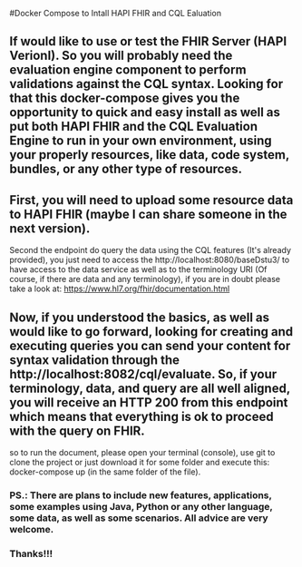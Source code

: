 #Docker Compose to Intall HAPI FHIR and CQL Ealuation

## If would like to use or test the FHIR Server (HAPI VerionI). So you will probably need the evaluation engine component to perform validations against the CQL syntax. Looking for that this docker-compose gives you the opportunity to quick and easy install as well as put both HAPI FHIR and the CQL Evaluation Engine to run in your own environment, using your properly resources, like data, code system, bundles, or any other type of resources.

## First, you will need to upload some resource data to HAPI FHIR (maybe I can share someone in the next version).
Second the endpoint do query the data using the CQL features (It's already provided), you just need to access the http://localhost:8080/baseDstu3/ to have access to the data service as well as to the terminology URI (Of course, if there are data and any terminology), if you are in doubt please take a look at: https://www.hl7.org/fhir/documentation.html

## Now, if you understood the basics, as well as would like to go forward, looking for creating and executing queries you can send your content for syntax validation through the http://localhost:8082/cql/evaluate. So, if your terminology, data, and query are all well aligned, you will receive an HTTP 200 from this endpoint which means that everything is ok to proceed with the query on FHIR.
so to run the document, please open your terminal (console), use git to clone the project or just download it for some folder and execute this: docker-compose up (in the same folder of the file).

### PS.: There are plans to include new features, applications, some examples using Java, Python or any other language, some data, as well as some scenarios. All advice are very welcome.


### Thanks!!!
